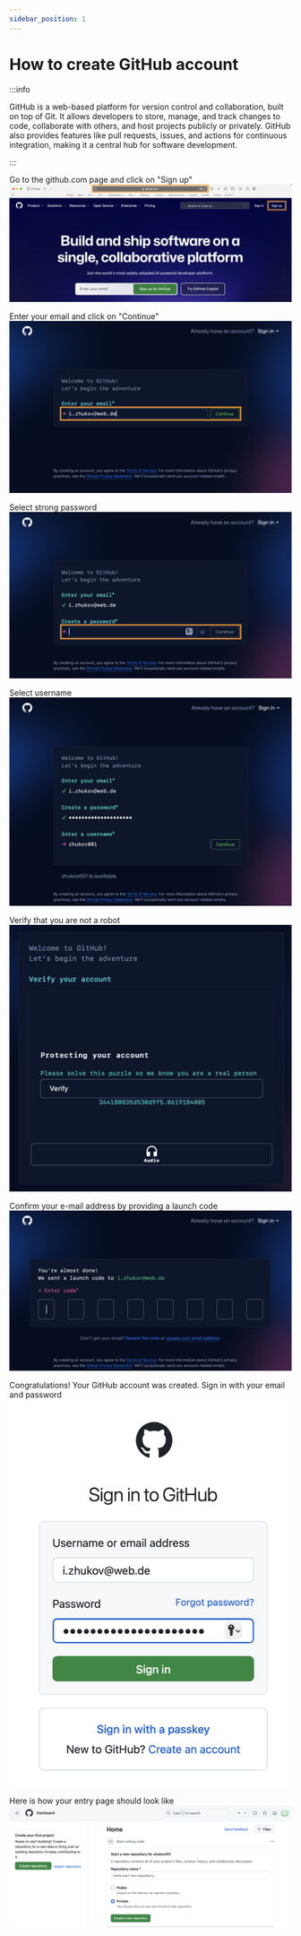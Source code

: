 ```yaml
---
sidebar_position: 1
---
```


# How to create GitHub account

:::info

GitHub is a web-based platform for version control and collaboration, built on top of Git. It allows developers to store, manage, and track changes to code, collaborate with others, and host projects publicly or privately. GitHub also provides features like pull requests, issues, and actions for continuous integration, making it a central hub for software development.

:::


Go to the github.com page and click on "Sign up"
![Create account](./img/gh_account_001.png)

Enter your email and click on "Continue"
![Create account](./img/gh_account_002.png)

Select strong password
![Create account](./img/gh_account_003.png)

Select username
![Create account](./img/gh_account_004.png)

Verify that you are not a robot
![Create account](./img/gh_account_005.png)

Confirm your e-mail address by providing a launch code
![Create account](./img/gh_account_006.png)

Congratulations! Your GitHub account was created. Sign in with your email and password
![Create account](./img/gh_account_007.png)

Here is how your entry page should look like
![Create account](./img/gh_account_008.png)